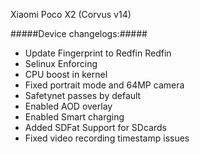  Xiaomi Poco X2 (Corvus v14)

#####Device changelogs:#####

- Update Fingerprint to Redfin Redfin
- Selinux Enforcing
- CPU boost in kernel
- Fixed portrait mode and 64MP camera
- Safetynet passes by default
- Enabled AOD overlay
- Enabled Smart charging
- Added SDFat Support for SDcards
- Fixed video recording timestamp issues
